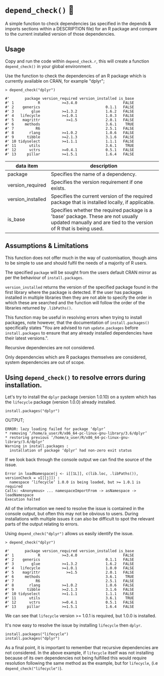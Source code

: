 # `depend_check()` :construction:

A simple function to check dependencies (as specified in the depends & imports sections within a DESCRIPTION file) for an R package and compare to the current installed version of those dependencies.

## Usage

Copy and run the code within `depend_check.r`, this will create a function `depend_check()` in your global environment.

Use the function to check the dependencies of an R package which is currently available on CRAN, for example "dplyr";

```
> depend_check("dplyr")

#'       package version_required version_installed is_base
#' 1           R          >=3.4.0                     FALSE
#' 2    generics                              0.1.1   FALSE
#' 3        glue          >=1.3.2             1.6.2   FALSE
#' 4   lifecycle          >=1.0.1             1.0.3   FALSE
#' 5    magrittr            >=1.5             2.0.1   FALSE
#' 6     methods                              3.6.1    TRUE
#' 7          R6                              2.5.1   FALSE
#' 8       rlang          >=1.0.2             1.0.6   FALSE
#' 9      tibble          >=2.1.3             3.1.6   FALSE
#' 10 tidyselect          >=1.1.1             1.1.1   FALSE
#' 11      utils                              3.6.1    TRUE
#' 12      vctrs          >=0.4.1             0.5.1   FALSE
#' 13     pillar          >=1.5.1             1.6.4   FALSE
```

| data item | description |
|-----------|-------------|
| package | Specifies the name of a dependency. |
| version_required | Specifies the version requirement if one exists. |
| version_installed | Specifies the current version of the required package that is installed locally, if applicable. |
| is_base | Specifies whether the required package is a 'base' package. These are not usually updated manually and are tied to the version of R that is being used. |

## Assumptions & Limitations
This function does not offer much in the way of customisation, though aims to be simple to use and should fulfil the needs of a majority of R users.

The specified `package` will be sought from the users default CRAN mirror as per the behaviour of `install.packages`. 

`version_installed` returns the version of the specified package found in the first library where the package is detected. If the user has packages installed in multiple libraries then they are not able to specify the order in which these are searched and the function will follow the order of the libraries returned by `.libPaths()`.

This function may be useful in resolving errors when trying to install packages, note however, that the documentation of `install.packages()` specifically states "You are advised to run `update.packages` before `install.packages` to ensure that any already installed dependencies have their latest versions.".

Recursive dependencies are not considered.

Only dependencies which are R packages themselves are considered, system dependencies are out of scope.

## Using `depend_check()` to resolve errors during installation.

Let's try to install the `dplyr` package (version 1.0.10) on a system which has the `lifecycle` package (version 1.0.0) already installed.

```
install.packages("dplyr")
```

OUTPUT;

```
ERROR: lazy loading failed for package ‘dplyr’
* removing ‘/home/a_user/R/x86_64-pc-linux-gnu-library/3.6/dplyr’
* restoring previous ‘/home/a_user/R/x86_64-pc-linux-gnu-library/3.6/dplyr’
Warning in install.packages :
  installation of package ‘dplyr’ had non-zero exit status
```

If we look back through the console output we can find the source of the issue.

```
Error in loadNamespace(j <- i[[1L]], c(lib.loc, .libPaths()), versionCheck = vI[[j]]) : 
  namespace ‘lifecycle’ 1.0.0 is being loaded, but >= 1.0.1 is required
Calls: <Anonymous> ... namespaceImportFrom -> asNamespace -> loadNamespace
Execution halted
```

All of the information we need to resolve the issue is contained in the console output, but often this may not be obvious to users. During installations with multiple issues it can also be difficult to spot the relevant parts of the output relating to errors.

Using `depend_check("dplyr")` allows us easily identify the issue.

```
> depend_check("dplyr")

#'       package version_required version_installed is_base
#' 1           R          >=3.4.0                     FALSE
#' 2    generics                              0.1.1   FALSE
#' 3        glue          >=1.3.2             1.6.2   FALSE
#' 4   lifecycle          >=1.0.1             1.0.0   FALSE
#' 5    magrittr            >=1.5             2.0.1   FALSE
#' 6     methods                              3.6.1    TRUE
#' 7          R6                              2.5.1   FALSE
#' 8       rlang          >=1.0.2             1.0.6   FALSE
#' 9      tibble          >=2.1.3             3.1.6   FALSE
#' 10 tidyselect          >=1.1.1             1.1.1   FALSE
#' 11      utils                              3.6.1    TRUE
#' 12      vctrs          >=0.4.1             0.5.1   FALSE
#' 13     pillar          >=1.5.1             1.6.4   FALSE
```

We can see that `lifecycle` version >= 1.0.1 is required, but 1.0.0 is installed.

It's now easy to resolve the issue by installing `lifecycle` then `dplyr`.

```
install.packages("lifecycle")
install.packages("dplyr")
```

As a final point, it is important to remember that recursive dependencies are not considered. In the above example, if `lifecycle` itself was not installing because of its own dependencies not being fulfilled this would require resolution following the same method as the example, but for `lifecycle`, (i.e `depend_check("lifecycle")`).
